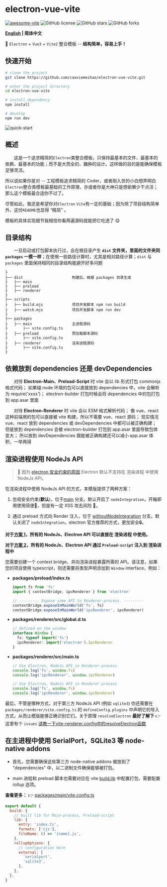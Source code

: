 # electron-vue-vite

[![awesome-vite](https://awesome.re/mentioned-badge.svg)](https://github.com/vitejs/awesome-vite)
![GitHub license](https://img.shields.io/github/license/caoxiemeihao/electron-vue-vite?style=flat)
![GitHub stars](https://img.shields.io/github/stars/caoxiemeihao/electron-vue-vite?color=fa6470&style=flat)
![GitHub forks](https://img.shields.io/github/forks/caoxiemeihao/electron-vue-vite?style=flat)

**[English](README.md) | 简体中文**

🥳 `Electron` + `Vue3` + `Vite2` 整合模板 -- **结构简单，容易上手！**

## 快速开始

  ```bash
  # clone the project
  git clone https://github.com/caoxiemeihao/electron-vue-vite.git

  # enter the project directory
  cd electron-vue-vite

  # install dependency
  npm install

  # develop
  npm run dev
  ```

![quick-start](packages/renderer/public/images/quick-start.gif)

## 概述

&emsp;&emsp;这是一个追求精简的`Electron`类整合模板，只保持最基本的文件、最基本的依赖、最基本的功能；而不是大而全的、臃肿的设计。这样做的目的是能确保模板足够灵活。

所以说如果你是对 -- 工程模板追求精简的 Coder，或者刚入世的小白想弄明白`Electron`整合类模板最基础的工作原理，亦或者你是大神只是想偷懒少干点活；那么这个模板最合适你不过了。

尽管如此，我还是希望你对`Electron` `Vite`有一定的基础；因为除了项目结构简单外，这份`README`也显得 “精简” 。

模板的具体实现细节我相信你看两遍源码就能把它吃透了 😋

## 目录结构

&emsp;&emsp;一旦启动或打包脚本执行过，会在根目录产生 **`dist` 文件夹，里面的文件夹同 `packages` 一模一样**；在使用一些路径计算时，尤其是相对路径计算；`dist` 与 `packages` 里面保持相同的目录结构能避开好多问题

```tree
├
├── dist                      构建后，根据 packages 目录生成
├   ├── main
├   ├── preload
├   ├── renderer
├
├── scripts
├   ├── build.mjs             项目开发脚本 npm run build
├   ├── watch.mjs             项目开发脚本 npm run dev
├
├── packages
├   ├── main                  主进程源码
├       ├── vite.config.ts
├   ├── preload               预加载脚本源码
├       ├── vite.config.ts
├   ├── renderer              渲染进程源码
├       ├── vite.config.ts
├
```

## 依赖放到 dependencies 还是 devDependencies

&emsp;&emsp;对待 **Electron-Main、Preload-Script** 时 vite 会以 lib 形式打包 commonjs 格式代码；
如果碰 node 环境的包可以直接放到 dependencies 中，vite 会解析为 require('xxxx')；
electron-builder 打包时候会将 dependencies 中的包打包到 app.asar 里面

&emsp;&emsp;对待 **Electron-Renderer** 时 vite 会以 ESM 格式解析代码；
像 vue、react 这种前端用的包可以直接被 vite 构建，所以不需要 vue、react 源码；
现实情况 vue、react 放到 dependencies 或 devDependencies 中都可以被正确构建；
但是放到 dependencies 会被 electron-builder 打包到 app.asar 里面导致包体变大；
所以放到 devDependencies 既能被正确构建还可以减小 app.asar 体积，一举两得

## 渲染进程使用 NodeJs API

> 🚧 因为 [electron 安全约束的原因](https://www.electronjs.org/docs/latest/tutorial/security/) Electron 默认不支持在 渲染进程 中使用 NodeJs API。

在渲染进程中使用 NodeJs API 的方式，本模版提供了两种方案：

1. 忽视安全约束(**默认**)，位于[main](https://github.com/caoxiemeihao/electron-vue-vite/tree/main) 分支。默认开启了 `nodeIntegration`，开箱即用使用简便:tada:，但是有一定 XSS 攻击风险 🚧。

2. 通过 preload 方式向 Render 注入，位于 [withoutNodeIntegration](https://github.com/caoxiemeihao/electron-vue-vite/tree/withoutNodeIntegration) 分支。默认关闭了 `nodeIntegration`，electron 官方推荐的方式，更加安全:lock:。

**对于[方案 1](https://github.com/caoxiemeihao/electron-vue-vite/tree/main)，所有的 NodeJs、Electron API 可以直接在 渲染进程 中使用。**


**对于[方案 2](https://github.com/caoxiemeihao/electron-vue-vite/tree/withoutNodeIntegration)，所有的 NodeJs、Electron API 通过 `Preload-script` 注入到 渲染进程中**

您需要创建一个 context bridge，并向渲染进程暴露所需的 API。请注意，如果您的项目使用 typescript，则还需要将类型声明添加到 `Window` interface，例如：

* **packages/preload/index.ts**

  ```typescript
  import fs from 'fs'
  import { contextBridge, ipcRenderer } from 'electron'

  // --------- Expose some API to Renderer-process. ---------
  contextBridge.exposeInMainWorld('fs', fs)
  contextBridge.exposeInMainWorld('ipcRenderer', ipcRenderer)
  ```

* **packages/renderer/src/global.d.ts**

  ```typescript
  // Defined on the window
  interface Window {
    fs: typeof import('fs')
    ipcRenderer: import('electron').IpcRenderer
  }
  ```

* **packages/renderer/src/main.ts**

  ```typescript
  // Use Electron, NodeJs API in Renderer-process
  console.log('fs', window.fs)
  console.log('ipcRenderer', window.ipcRenderer)
  ```

  ```typescript
  // Use Electron, NodeJs API in Renderer-process
  console.log('fs', window.fs)
  console.log('ipcRenderer', window.ipcRenderer)
  ```

最后，不管是哪种方式，对于第三方 NodeJs API (例如 `sqlite3`) 你还需要在 `packages/renderer/vite.config.ts` 的 `defineConfig.plugins` 中声明它的导入方式，从而让模版能够正确识别它们。关于原理 `resolveElectron` **最好了解下**
👉 这里有个 `issues` [请教一下vite-renderer.config中的resolveElectron函数](https://github.com/caoxiemeihao/electron-vue-vite/issues/52)

## 在主进程中使用 SerialPort，SQLite3 等 node-native addons

- 首先，您需要确保这些第三方 node-native addons 被放到了 "dependencies" 中，以二进制文件确保能够被打包。

- main 进程和 preload 脚本也需要对应在 vite [build.lib](https://vitejs.dev/config/#build-lib) 中配置打包，需要配置 rollup 选项。

**查看更多：** 👉 [packages/main/vite.config.ts](https://github.com/caoxiemeihao/electron-vue-vite/blob/main/packages/main/vite.config.ts)

```js
export default {
  build: {
    // built lib for Main-process, Preload-script
    lib: {
      entry: 'index.ts',
      formats: ['cjs'],
      fileName: () => '[name].js',
    },
    rollupOptions: {
      // configuration here
      external: [
        'serialport',
        'sqlite3',
      ],
    },
  },
}
```
